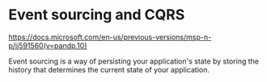 # Event sourcing and CQRS
https://docs.microsoft.com/en-us/previous-versions/msp-n-p/jj591560(v=pandp.10)


Event sourcing is a way of persisting your application's state by storing the history that determines the current state of your application.
 